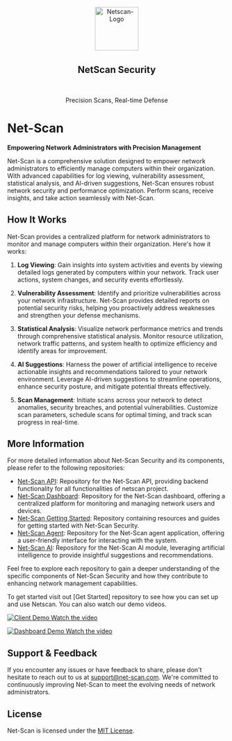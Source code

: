 <p align="center">
  <img width="100" src="https://imgur.com/3cw4DQr.png" alt="Netscan-Logo" />
  <h2 align="center">NetScan Security</h2>
  <p align="center">Precision Scans, Real-time Defense</p>
</p>


# Net-Scan

**Empowering Network Administrators with Precision Management**

Net-Scan is a comprehensive solution designed to empower network administrators to efficiently manage computers within their organization. With advanced capabilities for log viewing, vulnerability assessment, statistical analysis, and AI-driven suggestions, Net-Scan ensures robust network security and performance optimization. Perform scans, receive insights, and take action seamlessly with Net-Scan.

## How It Works

Net-Scan provides a centralized platform for network administrators to monitor and manage computers within their organization. Here's how it works:

1. **Log Viewing**: Gain insights into system activities and events by viewing detailed logs generated by computers within your network. Track user actions, system changes, and security events effortlessly.

2. **Vulnerability Assessment**: Identify and prioritize vulnerabilities across your network infrastructure. Net-Scan provides detailed reports on potential security risks, helping you proactively address weaknesses and strengthen your defense mechanisms.

3. **Statistical Analysis**: Visualize network performance metrics and trends through comprehensive statistical analysis. Monitor resource utilization, network traffic patterns, and system health to optimize efficiency and identify areas for improvement.

4. **AI Suggestions**: Harness the power of artificial intelligence to receive actionable insights and recommendations tailored to your network environment. Leverage AI-driven suggestions to streamline operations, enhance security posture, and mitigate potential threats effectively.

5. **Scan Management**: Initiate scans across your network to detect anomalies, security breaches, and potential vulnerabilities. Customize scan parameters, schedule scans for optimal timing, and track scan progress in real-time.

## More Information

For more detailed information about Net-Scan Security and its components, please refer to the following repositories:

- [Net-Scan API](https://github.com/your-organization/net-scan-api): Repository for the Net-Scan API, providing backend functionality for all functionalities of netscan project.
- [Net-Scan Dashboard](https://github.com/your-organization/net-scan-dashboard): Repository for the Net-Scan dashboard, offering a centralized platform for monitoring and managing network users and devices.
- [Net-Scan Getting Started](https://github.com/your-organization/net-scan-getting-started): Repository containing resources and guides for getting started with Net-Scan Security.
- [Net-Scan Agent]([https://github.com/your-organization/net-scan-client](https://github.com/Netscan-Security/netscan-agent)): Repository for the Net-Scan agent application, offering a user-friendly interface for interacting with the system.
- [Net-Scan AI](https://github.com/your-organization/net-scan-ai): Repository for the Net-Scan AI module, leveraging artificial intelligence to provide insightful suggestions and recommendations.


Feel free to explore each repository to gain a deeper understanding of the specific components of Net-Scan Security and how they contribute to enhancing network management capabilities.

To get started visit out [Get Started] repository to see how you can set up and use Netscan. You can also watch our demo videos.

[![Client Demo Watch the video](https://i.stack.imgur.com/Vp2cE.png)](https://youtu.be/vt5fpE0bzSY)

[![Dashboard Demo Watch the video](https://i.stack.imgur.com/Vp2cE.png)](https://youtu.be/vt5fpE0bzSY)


## Support & Feedback

If you encounter any issues or have feedback to share, please don't hesitate to reach out to us at [support@net-scan.com](mailto:support@net-scan.com). We're committed to continuously improving Net-Scan to meet the evolving needs of network administrators.


## License

Net-Scan is licensed under the [MIT License](LICENSE).

